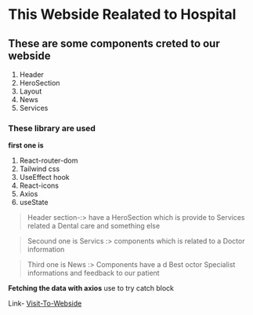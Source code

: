 # This Webside Realated to Hospital 

## These are some components creted to our webside
1. Header
2. HeroSection
3. Layout
4. News
5. Services
   
### These library are used
__first one is__
1. React-router-dom
2. Tailwind css
3. UseEffect hook
4. React-icons
5. Axios    
6. useState

>Header section-:>  have a HeroSection which is provide to Services related a Dental care and something else

>Secound one is Servics :> components  which is related to a Doctor information 

>Third one is News :> Components have a d Best octor Specialist informations and feedback to our patient 

**Fetching the data with axios** use to try catch block 

Link-
[Visit-To-Webside](https://hospital-webside.netlify.app/ "hospital")


